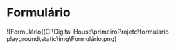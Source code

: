 # Formulário 

![Formulário](C:\Digital House\primeiroProjeto\formulario playground\static\img\Formulário.png)